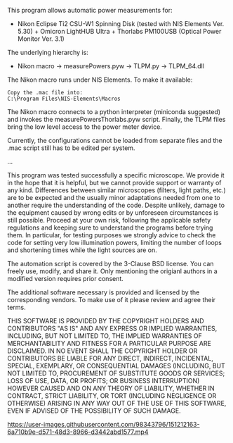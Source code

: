 This program allows automatic power measurements for: 
- Nikon Eclipse Ti2 CSU-W1 Spinning Disk (tested with NIS Elements Ver. 5.30) + Omicron LightHUB Ultra + Thorlabs PM100USB (Optical Power Monitor Ver. 3.1) 


The underlying hierarchy is: 
- Nikon macro -> measurePowers.pyw -> TLPM.py -> TLPM_64.dll


The Nikon macro runs under NIS Elements. To make it available:

	Copy the .mac file into:
	C:\Program Files\NIS-Elements\Macros	

The Nikon macro connects to a python interpreter (miniconda suggested) and invokes the 
measurePowersThorlabs.pyw script. Finally, the TLPM files bring the low level access to the 
power meter device.

Currently, the configurations cannot be loaded from separate files and the .mac script 
still has to be edited per system. 

...

This program was tested successfully a specific microscope. We provide it in the hope that it 
is helpful, but we cannot provide support or warranty of any kind. Differences between similar 
microscopes (filters, light paths, etc.) are to be expected and the usually minor adaptations 
needed from one to another require the understanding of the code. Despite unlikely, damage to 
the equipment caused by wrong edits or by unforeseen circumstances is still possible. Proceed 
at your own risk, following the applicable safety regulations and keeping sure to understand 
the programs before trying them. In particular, for testing purposes we strongly advice to 
check the code for setting very low illumination powers, limiting the number of loops and 
shortening times while the light sources are on.

The automation script is covered by the 3-Clause BSD license. You can freely use, modify, 
and share it. Only mentioning the origianl authors in a modified version requires prior 
consent.

The additional software necessary is provided and licensed by the corresponding vendors.
To make use of it please review and agree their terms.

THIS SOFTWARE IS PROVIDED BY THE COPYRIGHT HOLDERS AND CONTRIBUTORS "AS IS" AND 
ANY EXPRESS OR IMPLIED WARRANTIES, INCLUDING, BUT NOT LIMITED TO, THE IMPLIED 
WARRANTIES OF MERCHANTABILITY AND FITNESS FOR A PARTICULAR PURPOSE ARE DISCLAIMED. 
IN NO EVENT SHALL THE COPYRIGHT HOLDER OR CONTRIBUTORS BE LIABLE FOR ANY DIRECT, 
INDIRECT, INCIDENTAL, SPECIAL, EXEMPLARY, OR CONSEQUENTIAL DAMAGES (INCLUDING, BUT 
NOT LIMITED TO, PROCUREMENT OF SUBSTITUTE GOODS OR SERVICES; LOSS OF USE, DATA, OR 
PROFITS; OR BUSINESS INTERRUPTION) HOWEVER CAUSED AND ON ANY THEORY OF LIABILITY, 
WHETHER IN CONTRACT, STRICT LIABILITY, OR TORT (INCLUDING NEGLIGENCE OR OTHERWISE) 
ARISING IN ANY WAY OUT OF THE USE OF THIS SOFTWARE, EVEN IF ADVISED OF THE POSSIBILITY 
OF SUCH DAMAGE.





https://user-images.githubusercontent.com/98343796/151212163-6a710b9e-d571-48d3-8966-d3442abd1577.mp4






